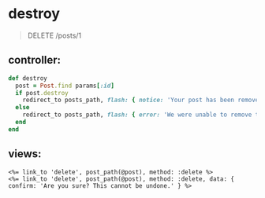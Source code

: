 # destroy
> DELETE /posts/1

## controller:
```rb
def destroy
  post = Post.find params[:id]
  if post.destroy
    redirect_to posts_path, flash: { notice: 'Your post has been removed.' }
  else
    redirect_to posts_path, flash: { error: 'We were unable to remove that post.' }
  end
end
```

## views:
```erb
<%= link_to 'delete', post_path(@post), method: :delete %>
<%= link_to 'delete', post_path(@post), method: :delete, data: { confirm: 'Are you sure? This cannot be undone.' } %>
```
